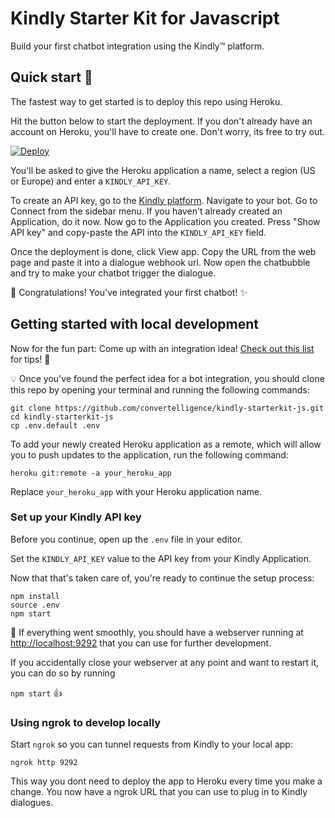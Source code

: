 # Kindly Starter Kit for Javascript

Build your first chatbot integration using the Kindly&trade; platform.

## Quick start :rocket:

The fastest way to get started is to deploy this repo using Heroku.

Hit the button below to start the deployment. If you don't already have an account on Heroku, you'll have to create one. Don't worry, its free to try out.

[![Deploy](https://www.herokucdn.com/deploy/button.svg)](https://heroku.com/deploy?template=https://github.com/convertelligence/kindly-starterkit-js/tree/master)

You'll be asked to give the Heroku application a name, select a region (US or Europe) and enter a `KINDLY_API_KEY`.

To create an API key, go to the [Kindly platform](https://platform.convertelligence.com). Navigate to your bot. Go to Connect from the sidebar menu. If you haven't already created an Application, do it now. Now go to the Application you created. Press "Show API key" and copy-paste the API into the `KINDLY_API_KEY` field.

Once the deployment is done, click View app. Copy the URL from the web page and paste it into a dialogue webhook url. Now open the chatbubble and try to make your chatbot trigger the dialogue.

:tada: Congratulations! You've integrated your first chatbot! :sparkles:

## Getting started with local development

Now for the fun part: Come up with an integration idea! [Check out this list](https://github.com/abhishekbanthia/Public-APIs) for tips! :runner:

:bulb: Once you've found the perfect idea for a bot integration, you should clone this repo by opening your terminal and running the following commands:

```
git clone https://github.com/convertelligence/kindly-starterkit-js.git
cd kindly-starterkit-js
cp .env.default .env
```

To add your newly created Heroku application as a remote, which will allow you to push updates to the application, run the following command:

`heroku git:remote -a your_heroku_app`

Replace `your_heroku_app` with your Heroku application name.

### Set up your Kindly API key

Before you continue, open up the `.env` file in your editor.

Set the `KINDLY_API_KEY` value to the API key from your Kindly Application.

Now that that's taken care of, you're ready to continue the setup process:

```
npm install
source .env
npm start
```

:tada: If everything went smoothly, you should have a webserver running at [http://localhost:9292](http://localhost:9292) that you can use for further development.

If you accidentally close your webserver at any point and want to restart it, you can do so by running

`npm start` :+1:

### Using ngrok to develop locally

Start `ngrok` so you can tunnel requests from Kindly to your local app:

`ngrok http 9292`

This way you dont need to deploy the app to Heroku every time you make a change. You now have a ngrok URL that you can use to plug in to Kindly dialogues.
